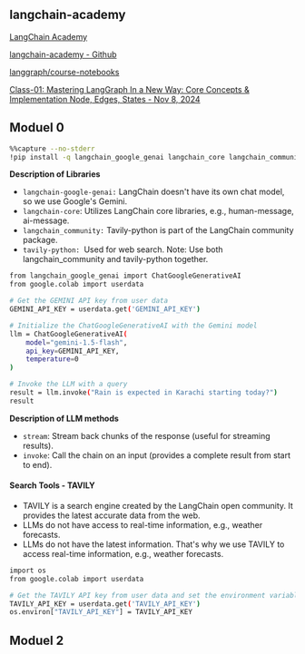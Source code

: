 
  ## langchain-academy

[LangChain Academy](https://academy.langchain.com/courses/intro-to-langgraph)
  
[langchain-academy - Github](https://github.com/langchain-ai/langchain-academy/tree/main)

[langgraph/course-notebooks](https://github.com/panaversity/learn-applied-generative-ai-fundamentals/blob/main/03_langchain_ecosystem/langgraph/course-notebooks/module-0/basics.ipynb)

[Class-01: Mastering LangGraph In a New Way: Core Concepts & Implementation Node, Edges, States - Nov 8, 2024](https://www.youtube.com/watch?v=jIX9P12IkQM)

## Moduel 0
```bash
%%capture --no-stderr
!pip install -q langchain_google_genai langchain_core langchain_community tavily-python
```

**Description of Libraries**
* `langchain-google-genai:` LangChain doesn't have its own chat model, so we use Google's Gemini.
* `langchain-core`: Utilizes LangChain core libraries, e.g., human-message, ai-message.
* `langchain_community:` Tavily-python is part of the LangChain community package.
* `tavily-python: `Used for web search.
Note: Use both langchain_community and tavily-python together.

```bash
from langchain_google_genai import ChatGoogleGenerativeAI
from google.colab import userdata

# Get the GEMINI API key from user data
GEMINI_API_KEY = userdata.get('GEMINI_API_KEY')

# Initialize the ChatGoogleGenerativeAI with the Gemini model
llm = ChatGoogleGenerativeAI(
    model="gemini-1.5-flash",
    api_key=GEMINI_API_KEY,
    temperature=0
)

# Invoke the LLM with a query
result = llm.invoke("Rain is expected in Karachi starting today?")
result
```

**Description of LLM methods**
* `stream`: Stream back chunks of the response (useful for streaming results).
* `invoke`: Call the chain on an input (provides a complete result from start to end).

#### Search Tools - TAVILY

* TAVILY is a search engine created by the LangChain open community. It provides the latest accurate data from the web.
* LLMs do not have access to real-time information, e.g., weather forecasts.
* LLMs do not have the latest information. That's why we use TAVILY to access real-time information, e.g., weather forecasts.

```bash
import os
from google.colab import userdata

# Get the TAVILY API key from user data and set the environment variable
TAVILY_API_KEY = userdata.get('TAVILY_API_KEY')
os.environ["TAVILY_API_KEY"] = TAVILY_API_KEY
```
## Moduel 2

  

